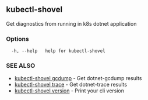 ## kubectl-shovel

Get diagnostics from running in k8s dotnet application

### Options

```
  -h, --help   help for kubectl-shovel
```

### SEE ALSO

* [kubectl-shovel gcdump](kubectl-shovel_gcdump.md)	 - Get dotnet-gcdump results
* [kubectl-shovel trace](kubectl-shovel_trace.md)	 - Get dotnet-trace results
* [kubectl-shovel version](kubectl-shovel_version.md)	 - Print your cli version

